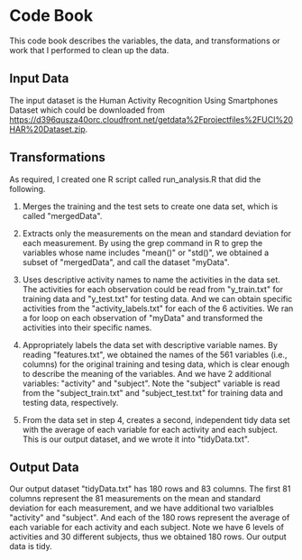 # Code Book

This code book describes the variables, the data, and transformations or work that I performed to clean up the data. 

## Input Data

The input dataset is the Human Activity Recognition Using Smartphones Dataset which could be downloaded from <https://d396qusza40orc.cloudfront.net/getdata%2Fprojectfiles%2FUCI%20HAR%20Dataset.zip>.

## Transformations

As required, I created one R script called run_analysis.R that did the following. 

1. Merges the training and the test sets to create one data set, which is called "mergedData".

2. Extracts only the measurements on the mean and standard deviation for each measurement. By using the grep command in R to grep
the variables whose name includes "mean()" or "std()", we obtained a subset of "mergedData", and call the dataset "myData".

3. Uses descriptive activity names to name the activities in the data set. 
The activities for each observation could be read from "y_train.txt" for training data and "y_test.txt" for testing data. 
And we can obtain specific activities from the "activity_labels.txt" for each of the 6 activities.
We ran a for loop on each observation of "myData" and transformed the activities into their specific names.

4. Appropriately labels the data set with descriptive variable names. By reading "features.txt", we obtained the names of the 561 variables (i.e., columns) for the original training and tesing data,
which is clear enough to describe the meaning of the variables. And we have 2 additional variables: "activity" and "subject". 
Note the "subject" variable is read from the "subject_train.txt" and "subject_test.txt" for training data and testing data, respectively.

5. From the data set in step 4, creates a second, independent tidy data set with the average of each variable for each activity and each subject. 
This is our output dataset, and we wrote it into "tidyData.txt".

## Output Data

Our output dataset "tidyData.txt" has 180 rows and 83 columns. The first 81 columns represent the 81 measurements on the mean and standard deviation for each measurement, and we have additional two varialbles "activity" and "subject". And each of the 180 rows represent the average of each variable for each activity and each subject. Note we have 6 levels of activities and 30 different subjects, thus we obtained 180 rows. Our output data is tidy.

